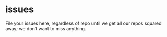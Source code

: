 # issues
File your issues here, regardless of repo until we get all our repos squared away; we don't want to miss anything.
